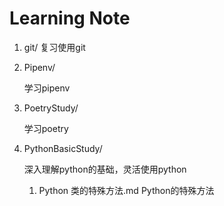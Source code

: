 # Learning Note

1. git/
	复习使用git

2. Pipenv/

	学习pipenv

3. PoetryStudy/

	学习poetry

4. PythonBasicStudy/

	深入理解python的基础，灵活使用python
	1. Python 类的特殊方法.md Python的特殊方法
